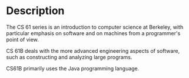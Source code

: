 # Description

The CS 61 series is an introduction to computer science at Berkeley, with particular emphasis on software and on machines from a programmer's point of view.

CS 61B deals with the more advanced engineering aspects of software, such as constructing and analyzing large programs.

CS61B primarily uses the Java programming language.
